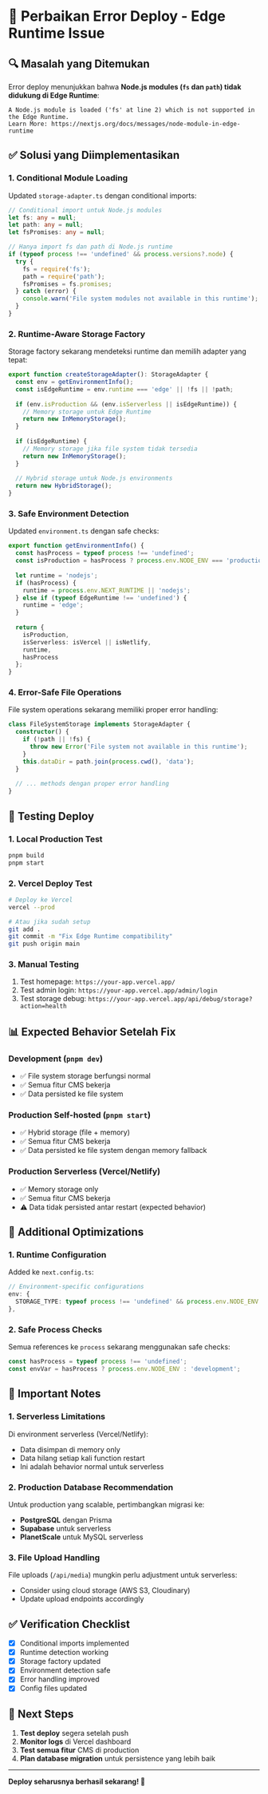 # 🚀 Perbaikan Error Deploy - Edge Runtime Issue

## 🔍 **Masalah yang Ditemukan**

Error deploy menunjukkan bahwa **Node.js modules (`fs` dan `path`) tidak didukung di Edge Runtime**:

```
A Node.js module is loaded ('fs' at line 2) which is not supported in the Edge Runtime.
Learn More: https://nextjs.org/docs/messages/node-module-in-edge-runtime
```

## ✅ **Solusi yang Diimplementasikan**

### **1. Conditional Module Loading**

Updated `storage-adapter.ts` dengan conditional imports:

```typescript
// Conditional import untuk Node.js modules
let fs: any = null;
let path: any = null;
let fsPromises: any = null;

// Hanya import fs dan path di Node.js runtime
if (typeof process !== 'undefined' && process.versions?.node) {
  try {
    fs = require('fs');
    path = require('path');
    fsPromises = fs.promises;
  } catch (error) {
    console.warn('File system modules not available in this runtime');
  }
}
```

### **2. Runtime-Aware Storage Factory**

Storage factory sekarang mendeteksi runtime dan memilih adapter yang tepat:

```typescript
export function createStorageAdapter(): StorageAdapter {
  const env = getEnvironmentInfo();
  const isEdgeRuntime = env.runtime === 'edge' || !fs || !path;
  
  if (env.isProduction && (env.isServerless || isEdgeRuntime)) {
    // Memory storage untuk Edge Runtime
    return new InMemoryStorage();
  }
  
  if (isEdgeRuntime) {
    // Memory storage jika file system tidak tersedia
    return new InMemoryStorage();
  }
  
  // Hybrid storage untuk Node.js environments
  return new HybridStorage();
}
```

### **3. Safe Environment Detection**

Updated `environment.ts` dengan safe checks:

```typescript
export function getEnvironmentInfo() {
  const hasProcess = typeof process !== 'undefined';
  const isProduction = hasProcess ? process.env.NODE_ENV === 'production' : false;
  
  let runtime = 'nodejs';
  if (hasProcess) {
    runtime = process.env.NEXT_RUNTIME || 'nodejs';
  } else if (typeof EdgeRuntime !== 'undefined') {
    runtime = 'edge';
  }
  
  return {
    isProduction,
    isServerless: isVercel || isNetlify,
    runtime,
    hasProcess
  };
}
```

### **4. Error-Safe File Operations**

File system operations sekarang memiliki proper error handling:

```typescript
class FileSystemStorage implements StorageAdapter {
  constructor() {
    if (!path || !fs) {
      throw new Error('File system not available in this runtime');
    }
    this.dataDir = path.join(process.cwd(), 'data');
  }
  
  // ... methods dengan proper error handling
}
```

## 🧪 **Testing Deploy**

### **1. Local Production Test**
```bash
pnpm build
pnpm start
```

### **2. Vercel Deploy Test**
```bash
# Deploy ke Vercel
vercel --prod

# Atau jika sudah setup
git add .
git commit -m "Fix Edge Runtime compatibility"
git push origin main
```

### **3. Manual Testing**
1. Test homepage: `https://your-app.vercel.app/`
2. Test admin login: `https://your-app.vercel.app/admin/login`
3. Test storage debug: `https://your-app.vercel.app/api/debug/storage?action=health`

## 📊 **Expected Behavior Setelah Fix**

### **Development (`pnpm dev`)**
- ✅ File system storage berfungsi normal
- ✅ Semua fitur CMS bekerja
- ✅ Data persisted ke file system

### **Production Self-hosted (`pnpm start`)**
- ✅ Hybrid storage (file + memory)
- ✅ Semua fitur CMS bekerja
- ✅ Data persisted ke file system dengan memory fallback

### **Production Serverless (Vercel/Netlify)**
- ✅ Memory storage only
- ✅ Semua fitur CMS bekerja
- ⚠️ Data tidak persisted antar restart (expected behavior)

## 🔧 **Additional Optimizations**

### **1. Runtime Configuration**

Added ke `next.config.ts`:
```typescript
// Environment-specific configurations
env: {
  STORAGE_TYPE: typeof process !== 'undefined' && process.env.NODE_ENV === 'production' ? 'hybrid' : 'file',
},
```

### **2. Safe Process Checks**

Semua references ke `process` sekarang menggunakan safe checks:
```typescript
const hasProcess = typeof process !== 'undefined';
const envVar = hasProcess ? process.env.NODE_ENV : 'development';
```

## 🚨 **Important Notes**

### **1. Serverless Limitations**
Di environment serverless (Vercel/Netlify):
- Data disimpan di memory only
- Data hilang setiap kali function restart
- Ini adalah behavior normal untuk serverless

### **2. Production Database Recommendation**
Untuk production yang scalable, pertimbangkan migrasi ke:
- **PostgreSQL** dengan Prisma
- **Supabase** untuk serverless
- **PlanetScale** untuk MySQL serverless

### **3. File Upload Handling**
File uploads (`/api/media`) mungkin perlu adjustment untuk serverless:
- Consider using cloud storage (AWS S3, Cloudinary)
- Update upload endpoints accordingly

## ✅ **Verification Checklist**

- [x] Conditional imports implemented
- [x] Runtime detection working
- [x] Storage factory updated
- [x] Environment detection safe
- [x] Error handling improved
- [x] Config files updated

## 🎯 **Next Steps**

1. **Test deploy** segera setelah push
2. **Monitor logs** di Vercel dashboard
3. **Test semua fitur** CMS di production
4. **Plan database migration** untuk persistence yang lebih baik

---

**Deploy seharusnya berhasil sekarang! 🚀**